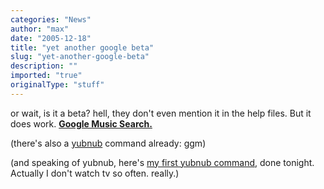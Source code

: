 ```yaml
---
categories: "News"
author: "max"
date: "2005-12-18"
title: "yet another google beta"
slug: "yet-another-google-beta"
description: ""
imported: "true"
originalType: "stuff"
---
```



or wait, is it a beta? hell, they don't even mention it in the help files. But it does work. 
[**Google Music Search.**](http://www.google.com/musicsearch)

(there's also a [yubnub](http://www.yubnub.org) command already: ggm)

(and speaking of yubnub, here's [my first yubnub command](http://yubnub.org/kernel/man?args=tvde), done tonight. Actually I don't watch tv so often. really.)
